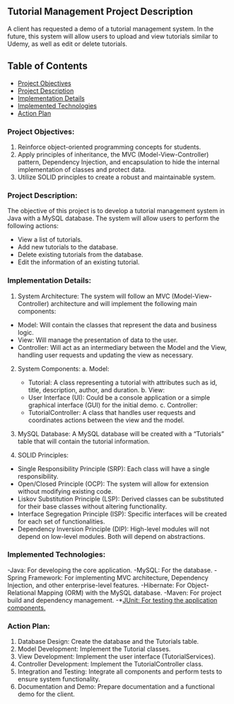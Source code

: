 ## Tutorial Management Project Description

A client has requested a demo of a tutorial management system. In the future, this system will allow users to upload and view tutorials similar to Udemy, as well as edit or delete tutorials.

## Table of Contents

- [Project Objectives](#project-objectives)
- [Project Description](#project-description)
- [Implementation Details](#implementation-details)
- [Implemented Technologies](#implemented-technologies)
- [Action Plan](#action-plan)

### Project Objectives:

1. Reinforce object-oriented programming concepts for students.
2. Apply principles of inheritance, the MVC (Model-View-Controller) pattern, Dependency Injection, and encapsulation to hide the internal implementation of classes and protect data.
3. Utilize SOLID principles to create a robust and maintainable system.

### Project Description:
The objective of this project is to develop a tutorial management system in Java with a MySQL database. The system will allow users to perform the following actions:

- View a list of tutorials.
- Add new tutorials to the database.
- Delete existing tutorials from the database.
- Edit the information of an existing tutorial.

### Implementation Details:

1. System Architecture:
   The system will follow an MVC (Model-View-Controller) architecture and will implement the following main components:

- Model: Will contain the classes that represent the data and business logic.
- View: Will manage the presentation of data to the user.
- Controller: Will act as an intermediary between the Model and the View, handling user requests and updating the view as necessary.

2. System Components:
a. Model:
   - Tutorial: A class representing a tutorial with attributes such as id, title, description, author, and duration.
b. View:
   - User Interface (UI): Could be a console application or a simple graphical interface (GUI) for the initial demo.
c. Controller:
   - TutorialController: A class that handles user requests and coordinates actions between the view and the model.

3. MySQL Database:
   A MySQL database will be created with a “Tutorials” table that will contain the tutorial information.

4. SOLID Principles:

- Single Responsibility Principle (SRP): Each class will have a single responsibility.
- Open/Closed Principle (OCP): The system will allow for extension without modifying existing code.
- Liskov Substitution Principle (LSP): Derived classes can be substituted for their base classes without altering functionality.
- Interface Segregation Principle (ISP): Specific interfaces will be created for each set of functionalities.
- Dependency Inversion Principle (DIP): High-level modules will not depend on low-level modules. Both will depend on abstractions.


### Implemented Technologies:

-Java: For developing the core application.
-MySQL: For the database.
-Spring Framework: For implementing MVC architecture, Dependency Injection, and other enterprise-level features.
-Hibernate: For Object-Relational Mapping (ORM) with the MySQL database.
-Maven: For project build and dependency management.
-*[JUnit: For testing the application components.](https://www.javaguides.net/2022/03/spring-boot-unit-testing-crud-rest-api-with-junit-and-mockito.html)
 

### Action Plan:

1. Database Design: Create the database and the Tutorials table.
2. Model Development: Implement the Tutorial classes.
3. View Development: Implement the user interface (TutorialServices).
4. Controller Development: Implement the TutorialController class.
5. Integration and Testing: Integrate all components and perform tests to ensure system functionality.
6. Documentation and Demo: Prepare documentation and a functional demo for the client.